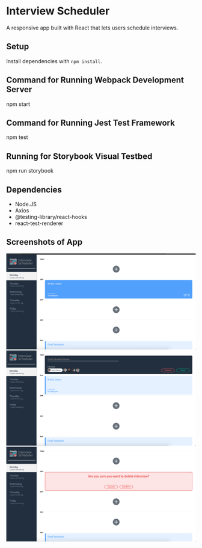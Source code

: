 # Interview Scheduler

A responsive app built with React that lets users schedule interviews.

## Setup

Install dependencies with `npm install`.

## Command for Running Webpack Development Server

npm start

## Command for Running Jest Test Framework

npm test

## Running for Storybook Visual Testbed

npm run storybook

## Dependencies

- Node.JS
- Axios
- @testing-library/react-hooks
- react-test-renderer

## Screenshots of App

!["Main page on load"](https://github.com/mcagan/scheduler/blob/master/docs/main-page.png?raw=true)
!["Book interview form"](https://github.com/mcagan/scheduler/blob/master/docs/book-interview.png?raw=true)
!["Cancel interview confirmation"](https://github.com/mcagan/scheduler/blob/master/docs/cancel-interview.png?raw=true)
